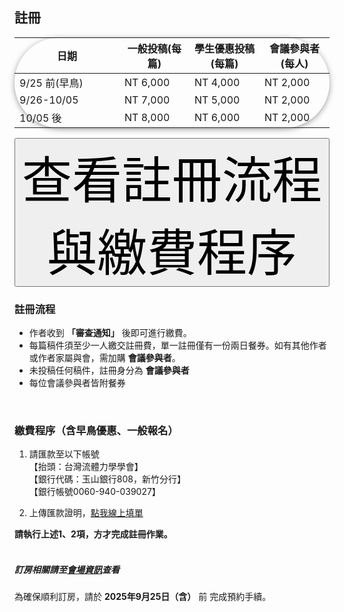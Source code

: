 

## 註冊


<body>
    <div class="table-wrapper">
        <table class="table">
            <thead>
                <tr>
                    <th style="width: 30%;">日期</th>
                    <th style="width: 20%;">一般投稿(每篇)</th>
                    <th style="width: 20%;">學生優惠投稿(每篇)</th>
                    <th style="width: 20%;">會議參與者(每人)</th>
                </tr>
            </thead>
            <tbody>
                <tr>
                    <td>9/25 前(早鳥)</td>
                    <td>NT 6,000</td>
                    <td>NT 4,000</td>
                    <td>NT 2,000</td>
                </tr>
                <tr>
                    <td>9/26-10/05</td>
                    <td>NT 7,000</td>
                    <td>NT 5,000</td>
                    <td>NT 2,000</td>
                </tr>
                <tr>
                    <td>10/05 後</td>
                    <td>NT 8,000</td>
                    <td>NT 6,000</td>
                    <td>NT 2,000</td>
                </tr>
            </tbody>
        </table>
    </div>

<button class="btn btn-primary mb-3" style="font-size: 2vh" type="button" data-bs-toggle="collapse" data-bs-target="#registerSection" aria-expanded="false" aria-controls="registerSection">查看註冊流程與繳費程序</button>

<div class="collapse" id="registerSection">
  <div class="card card-body">

  ### 註冊流程
  * 作者收到 **「審查通知」** 後即可進行繳費。
  * 每篇稿件須至少一人繳交註冊費，單一註冊僅有一份兩日餐券。如有其他作者或作者家屬與會，需加購 __會議參與者__。
  * 未投稿任何稿件，註冊身分為 __會議參與者__
  * 每位會議參與者皆附餐券
  <br/>

  ### 繳費程序（含早鳥優惠、一般報名）
  1. 請匯款至以下帳號    
  【抬頭：台灣流體力學學會】  
  【銀行代碼：玉山銀行808，新竹分行】  
  【銀行帳號0060-940-039027】

  2. 上傳匯款證明，<a href="https://docs.google.com/forms/d/e/1FAIpQLSd7E7SS5EIcSSjrUA9GMeKxl6BH5CoViLYSAYvoZb4xPfFVYA/viewform" target="_blank">點我線上填單</a>  

  **請執行上述1、2項，方才完成註冊作業。**
  <br/><br/>

  ##### 訂房相關請至<a href="#venue" onclick="loadMarkdown('content/venue.md')">會場資訊</a>查看
  為確保順利訂房，請於 __2025年9月25日（含）__ 前 完成預約手續。

  </div>
</div>

<div hidden>
    <a class="registration-btn"
    href="#register" style = "pointer-events: none" alt = "Sign in / Registration now">
    註冊尚未開放
    </a>
</div>

</body>

<style>
          /* 只影響 Markdown 區域的所有表格 --------------------------- */

            /* ============  外框（負責寬度、圓角、陰影、捲軸） ============ */
            .table-wrapper{
            width:fit-content;     /* 寬度 = 內容本身 (表格) */
            margin: left;             /* 置左 */ 
            border: 0.1vh solidrgba(213, 213, 213, 0.45);
            border-radius: 2vh;
            box-shadow: 0 2px 10px rgba(0, 0, 0, 0.38);
            }

          .md-content table,
          #markdown-container table{
            width: 100%;                /* 撐到跟外框一樣寬 */
            border-collapse: collapse;  /* 表頭／內容線條連在一起 */
            overflow:auto;
            box-shadow:0 3px 20px rgba(0,0,0,.08);
            font-family:"Segoe UI",Roboto,"Helvetica Neue",Arial,"Noto Sans",sans-serif;
            font-size:1rem;                     /* 16px，可視需要調整 */
            color:#333;
          }

          /* 表頭 ---------------------------------------------------- */
          .md-content th,
          #markdown-container th{
            font-weight:600;
            font-size:3.5vh;                  /* 稍大一點 */
            padding:2vh 3vh;
            text-align:left;                    /* 日期欄靠左 */
            border-bottom:0.4vh solid rgb(192, 192, 192);    /* 粗底線 */
            background:#fff;                    /* 白底，避免斑馬紋影響 */
          }
          .md-content th,
          #markdown-container th:not(:first-child){    
            text-align:left;
            }


          /* 表格內容 ------------------------------------------------ */
          .md-content td,
          #markdown-container td{
            font-size:3.5vh; 
            padding:2vh 3vh;
            border-bottom:0.2vh solid rgb(192, 192, 192);    /* 細底線 */
            background:#fff;     
            text-align:left; 
          }
            /* 表頭：金額欄改右對齊 */


            /* 最後一列不需要底線 */
            .md-content tr,
            #markdown-container tr:last-child td{
            border-bottom:none;
            }

          /* 表格過寬時的橫向捲軸 ------------------------------------ */
          .md-content table,
          #markdown-container table{
            display: block;
            overflow-x: auto;            /* 出現 scroll bar → 手機也不會被撐破版 */
            white-space: nowrap;         /* 視需要可拿掉；拿掉就會自動換行 */
          }

          /* 可選：讓表格置中且有圓角陰影 ------------------------------ */
          .md-content table,
          #markdown-container table{
            border-radius: 6px;
            box-shadow: 0 2px 6px rgba(0,0,0,.06);
          }
            /* ========================================
            註冊按鈕  (class="registration-btn")
            ======================================== */
            .registration-btn{
            /* 形狀 & 位置 ---------------------------------- */
            display:inline-block;     /* 寬度依文字自適應；改 block 可整塊可點 */
            padding:2.5vh 4vh;        /* 上下 / 左右，抓到你截圖那個比例 */
            border-radius:0;          /* 要圓角就改 4px、6px… */
            border:none;
            text-decoration:none;

            /* 顏色 & 字體 ---------------------------------- */
            background: rgba(70, 180, 200);       /* Bootstrap danger 紅再淡一點；自由微調 */
            color:#fff;
            font-size:3.5vh;         /* 跟截圖差不多的大字 */
            font-weight:400;          /* 不要超粗 */
            letter-spacing:0.5px;     /* 白字更清晰，可刪 */

            /* 互動態效果 ------------------------------------ */
            transition:background .2s ease, transform .05s ease;
            cursor:pointer;
            }
            .registration-btn:hover,
            .registration-btn:focus{
            background: #000000;       /* hover 深一階 */
            }
            .registration-btn:active{
            transform:translateY(1px);/* 按下微內縮，可刪 */
            }
</style>